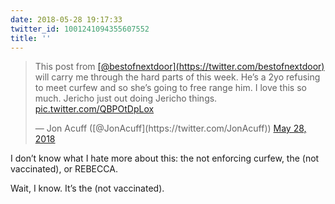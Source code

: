 ```yaml
---
date: 2018-05-28 19:17:33
twitter_id: 1001241094355607552
title: ''
---
```


<blockquote class="twitter-tweet"><p lang="en" dir="ltr">This post from <a href="https://twitter.com/bestofnextdoor?ref_src=twsrc%5Etfw">[@bestofnextdoor](https://twitter.com/bestofnextdoor)</a> will carry me through the hard parts of this week. He’s a 2yo refusing to meet curfew and so she’s going to free range him. I love this so much. Jericho just out doing Jericho things. <a href="https://t.co/QBPOtDpLox">pic.twitter.com/QBPOtDpLox</a></p>&mdash; Jon Acuff ([@JonAcuff](https://twitter.com/JonAcuff)) <a href="https://twitter.com/JonAcuff/status/1001237431255957504?ref_src=twsrc%5Etfw">May 28, 2018</a></blockquote>
<script async src="https://platform.twitter.com/widgets.js" charset="utf-8"></script>

I don’t know what I hate more about this: the not enforcing curfew, the (not vaccinated), or REBECCA.

Wait, I know. It’s the (not vaccinated).
